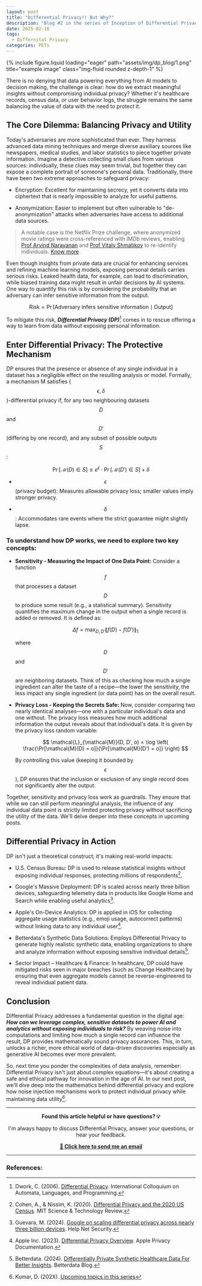 ```yaml
---
layout: post
title: "Differential Privacy!! But Why?"
description: "Blog #2 in the series of Inception of Differential Privacy"
date: 2025-02-16
tags:
  - Differnital Privacy
categories: PETs
---
```



<div class="row">
    <div class="col-sm mt-3 mt-md-0">
        {% include figure.liquid loading="eager" path="assets/img/dp_blog/1.png" title="example image" class="img-fluid rounded z-depth-1" %}
    </div>
</div>

There is no denying that data powering everything from AI models to decision making, the challenge is clear: how do we extract meaningful insights without compromising individual privacy? Whether it's healthcare records, census data, or user behavior logs, the struggle remains the same balancing the value of data with the need to protect it. 

## The Core Dilemma: Balancing Privacy and Utility

Today's adversaries are more sophisticated than ever. They harness advanced data mining techniques and merge diverse auxiliary sources like newspapers, medical studies, and labor statistics to piece together private information. Imagine a detective collecting small clues from various sources: individually, these clues may seem trivial, but together they can expose a complete portrait of someone's personal data. Traditionally, there have been two extreme approaches to safeguard privacy:

- Encryption: Excellent for maintaining secrecy, yet it converts data into ciphertext that is nearly impossible to analyze for useful patterns.

- Anonymization: Easier to implement but often vulnerable to "de-anonymization" attacks when adversaries have access to additional data sources.

> A notable case is the Netflix Prize challenge, where anonymized movie ratings were cross-referenced with IMDb reviews, enabling [Prof Arvind Narayanan](https://www.cs.princeton.edu/~arvindn/)  and [Prof Vitaly Shmatikov](https://www.cs.cornell.edu/~shmat/) to re-identify individuals. [Know more](https://www.cs.utexas.edu/~shmat/shmat_oak08netflix.pdf)

Even though insights from private data are crucial for enhancing services and refining machine learning models, exposing personal details carries serious risks. Leaked health data, for example, can lead to discrimination, while biased training data might result in unfair decisions by AI systems. One way to quantify this risk is by considering the probability that an adversary can infer sensitive information from the output.

$$\text{Risk} = \Pr[\text{Adversary infers sensitive information} \mid \text{Output}]$$

To mitigate this risk,  ***Differential Privacy (DP)***[^1] comes in to rescue offering a way to learn from data without exposing personal information.

## Enter Differential Privacy: The Protective Mechanism

DP ensures that the presence or absence of  any single individual in a dataset has a negligible effect on the resulting analysis or model. Formally, a mechanism M satisfies ($$\epsilon, \delta$$)-differential privacy if, for any two neighbouring datasets $$D$$ and $$D'$$ (differing by one record), and any subset of possible outputs $$S$$:

$$ \Pr[\mathcal{M}(D) \in S] \leq e^\epsilon \cdot \Pr[\mathcal{M}(D') \in S] + \delta $$

- $$\epsilon$$ (privacy budget): Measures allowable privacy loss; smaller values imply stronger privacy.  

- $$\delta$$:  Accommodates rare events where the strict guarantee might slightly lapse.

### To understand how DP works, we need to explore two key concepts:

- **Sensitivity - Measuring the Impact of One Data Point:** Consider a function $$f$$ that processes a dataset $$D$$ to produce some result (e.g., a statistical summary). Sensitivity quantifies the maximum change in the output when a single record is added or removed. It is defined as:

  $$
  \Delta f = \max_{D, D'} \|f(D) - f(D')\|_1
  $$

  where $$D$$ and $$D'$$ are neighboring datasets. Think of this as checking how much a single ingredient can alter the taste of a recipe—the lower the sensitivity, the less impact any single ingredient (or data point) has on the overall result.

- **Privacy Loss - Keeping the Secrets Safe:** Now, consider comparing two nearly identical analyses—one with a particular individual's data and one without. The privacy loss measures how much additional information the output reveals about that individual's data. It is given by the privacy loss random variable:

  $$
  \mathcal{L}_{\mathcal{M}}(D, D', o) = \log \left( \frac{\Pr[\mathcal{M}(D) = o]}{\Pr[\mathcal{M}(D') = o]} \right)
  $$

  By controlling this value (keeping it bounded by $$\epsilon$$), DP ensures that the inclusion or exclusion of any single record does not significantly alter the output.

Together, sensitivity and privacy loss work as guardrails. They ensure that while we can still perform meaningful analysis, the influence of any individual data point is strictly limited protecting privacy without sacrificing the utility of the data. We'll delve deeper into these concepts in upcoming posts.

## Differential Privacy in Action

DP isn't just a theoretical construct; it's making real-world impacts:

- U.S. Census Bureau: DP is used to release statistical insights without exposing individual responses, protecting millions of respondents[^2].

- Google's Massive Deployment: DP is scaled across nearly three billion devices, safeguarding telemetry data in products like Google Home and Search while enabling useful analytics[^3].

- Apple's On-Device Analytics: DP is applied in iOS for collecting aggregate usage statistics (e.g., emoji usage, autocorrect patterns) without linking data to any individual user[^4].

- Betterdata's Synthetic Data Solutions: Employs Differential Privacy to generate highly realistic synthetic data, enabling organizations to share and analyze information without exposing sensitive individual details[^5].

- Sector Impact – Healthcare & Finance: In healthcare, DP could have mitigated risks seen in major breaches (such as Change Healthcare) by ensuring that even aggregate models cannot be reverse-engineered to reveal individual patient data.

## Conclusion

Differential Privacy addresses a fundamental question in the digital age: ***How can we leverage complex, sensitive datasets to power AI and analytics without exposing individuals to risk?*** By weaving noise into computations and limiting how much a single record can influence the result, DP provides mathematically sound privacy assurances. This, in turn, unlocks a richer, more ethical world of data-driven discoveries especially as generative AI becomes ever more prevalent.

So, next time you ponder the complexities of data analysis, remember: Differential Privacy isn't just about complex equations—it's about creating a safe and ethical pathway for innovation in the age of AI. In our next post, we'll dive deep into the mathematics behind differential privacy and explore how noise injection mechanisms work to protect individual privacy while maintaining data utility[^6].


---

<div style="text-align: center;">
    <p><strong>Found this article helpful or have questions? 💡</strong></p>
    <p>I'm always happy to discuss Differential Privacy, answer your questions, or hear your feedback.</p>
    <p><strong><a href="mailto:divyanshu.singh.2019@gmail.com?subject=Discussion:%20Differential%20Privacy%20Blog%20Series">📧 Click here to send me an email</a></strong></p>
</div>

---

### References:

[^1]: Dwork, C. (2006). [Differential Privacy](https://www.comp.nus.edu.sg/~tankl/cs5322/readings/dwork.pdf). International Colloquium on Automata, Languages, and Programming.

[^2]: Cohen, A., & Nissim, K. (2020). [Differential Privacy and the 2020 US Census](https://mit-serc.pubpub.org/pub/differential-privacy-2020-us-census/release/2). MIT Science & Technology Review.

[^3]: Guevara, M. (2024). [Google on scaling differential privacy across nearly three billion devices](https://www.helpnetsecurity.com/2024/10/31/miguel-guevara-google-implementing-differential-privacy/). Help Net Security.

[^4]: Apple Inc. (2023). [Differential Privacy Overview](https://www.apple.com/privacy/docs/Differential_Privacy_Overview.pdf). Apple Privacy Documentation.

[^5]: Betterdata. (2024). [Differentially Private Synthetic Healthcare Data For Better Insights](https://www.betterdata.ai/blogs/differentially-private-synthetic-healthcare-data-for-better-insights). Betterdata Blog.

[^6]: Kumar, D. (202X). [Upcoming topics in this series](https://github.com/divyanshugit/Inception-of-DP)



